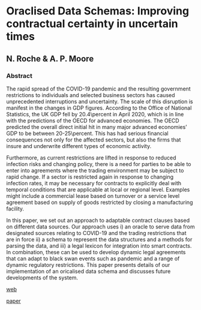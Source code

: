 # Oraclised Data Schemas: Improving contractual certainty in uncertain times

## N. Roche & A. P. Moore

### Abstract

The rapid spread of the COVID-19 pandemic and the resulting government restrictions to individuals and selected business sectors has caused unprecedented interruptions and uncertainty. The scale of this disruption is manifest in the changes in GDP figures. According to the Office of National Statistics, the UK GDP fell by 20.4\percent in April 2020, which is in line with the predictions of the OECD for advanced economies. The OECD predicted the overall direct initial hit in many major advanced economies’ GDP to be between 20-25\percent. This has had serious financial consequences not only for the affected sectors, but also the firms that insure and underwrite different types of economic activity. 

Furthermore, as current restrictions are lifted in response to reduced infection risks and changing policy, there is a need for parties to be able to enter into agreements where the trading environment may be subject to rapid change. If a sector is restricted again in response to changing infection rates, it may be necessary for contracts to explicitly deal with temporal conditions that are applicable at local or regional level. Examples might include a commercial lease based on turnover or a service level agreement based on supply of goods restricted by closing a manufacturing facility. 

In this paper, we set out an approach to adaptable contract clauses based on different data sources. Our approach uses i) an oracle to serve data from designated sources relating to COVID-19 and the trading restrictions that are in force ii) a schema to represent the data structures and a methods for parsing the data, and iii) a legal lexicon for integration into smart contracts. In combination, these can be used to develop dynamic legal agreements that can adapt to black swan events such as pandemic and a range of dynamic regulatory restrictions. This paper presents details of our implementation of an oricalised data schema and discusses future developments of the system.

[web](https://www.mishcon.com/news/oraclised-data-schemas-improving-contractual-certainty-in-uncertain-times)

[paper](https://github.com/mdrresearch/mdr-research/blob/main/Oraclised_Data_Schemas/UCLCBT_DiscussionPaper_Q22020_V2.pdf)
